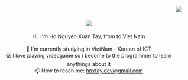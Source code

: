 <img align="right" src="https://visitor-badge.laobi.icu/badge?page_id=hnxtay">

<h1 align="center">
  <a href="https://git.io/typing-svg">
    <img src="https://readme-typing-svg.herokuapp.com/?lines=Hello,+There!+👋;This+is+my+profile....;Nice+to+meet+you!&center=true&size=30">
  </a>
</h1>

<p align="center">
  Hi, I'm Ho Nguyen Xuan Tay,  from to Viet Nam
  <br>
  <br>
  🔬 I'm currently studying in VietNam - Korean of ICT
<!--   <br>
  🎓 I graduated from Ly Tu Trong High School -->
  <br>
  💻 I love playing videogame so i become to the programmer to learn anythings about it
  <br>
  📫 How to reach me: <a href="mailto: hnxtay.dev@gmail.com">hnxtay.dev@gmail.com</a>
</p>
<!-- 
- 🔭 I’m currently working on ...
- 🌱 I’m currently learning ...
- 👯 I’m looking to collaborate on ...
- 🤔 I’m looking for help with ...
- 💬 Ask me about ...
- 📫 How to reach me: ...
- 😄 Pronouns: ...
- ⚡ Fun fact: ... -->

